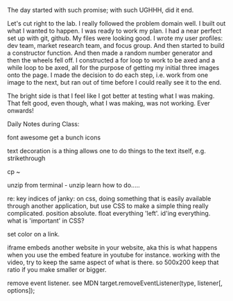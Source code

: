 The day started with such promise; with such UGHHH, did it end.

Let's cut right to the lab. I really followed the problem domain well. I built out what I wanted to happen. I was ready to work my plan. I had a near perfect set up with git, github. My files were looking good. I wrote my user profiles: dev team, market research team, and focus group. And then started to build a constructor function. And then made a random number generator and then the wheels fell off. I constructed a for loop to work to be axed and a while loop to be axed, all for the purpose of getting my initial three images onto the page. I made the decision to do each step, i.e. work from one image to the next, but ran out of time before I could really see it to the end.

The bright side is that I feel like I got better at testing what I was making. That felt good, even though, what I was making, was not working. Ever onwards!





Daily Notes during Class:

font awesome get a bunch icons

text decoration is a thing allows one to do things to the text itself, e.g. strikethrough

cp ~

unzip from terminal - unzip learn how to do.....

re: key indices of janky: on css, doing something that is easily available through another application, but use CSS to make a simple thing really complicated. position absolute. float everything 'left'. id'ing everything. what is 'important' in CSS?

set color on a link.

iframe embeds another website in your website, aka this is what happens when you use the embed feature in youtube for instance. working with the video, try to keep the same aspect of what is there. so 500x200 keep that ratio if you make smaller or bigger.

remove event listener. see MDN target.removeEventListener(type, listener[, options]);
